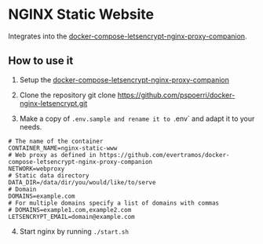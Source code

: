 # NGINX Static Website 

Integrates into the [docker-compose-letsencrypt-nginx-proxy-companion](https://github.com/evertramos/docker-compose-letsencrypt-nginx-proxy-companion).

## How to use it

1. Setup the [docker-compose-letsencrypt-nginx-proxy-companion](https://github.com/evertramos/docker-compose-letsencrypt-nginx-proxy-companion)
2. Clone the repository
    git clone https://github.com/pspoerri/docker-nginx-letsencrypt.git

3. Make a copy of `.env.sample and rename it to `.env` and adapt it to your needs.
```
# The name of the container
CONTAINER_NAME=nginx-static-www
# Web proxy as defined in https://github.com/evertramos/docker-compose-letsencrypt-nginx-proxy-companion
NETWORK=webproxy
# Static data directory
DATA_DIR=/data/dir/you/would/like/to/serve
# Domain
DOMAINS=example.com
# For multiple domains specify a list of domains with commas
# DOMAINS=example1.com,example2.com
LETSENCRYPT_EMAIL=domain@example.com
```
4. Start nginx by running `./start.sh`

